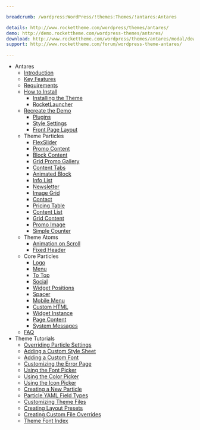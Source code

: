 ```yaml
---

breadcrumb: /wordpress:WordPress/!themes:Themes/!antares:Antares

details: http://www.rockettheme.com/wordpress/themes/antares/
demo: http://demo.rockettheme.com/wordpress-themes/antares/
download: http://www.rockettheme.com/wordpress/themes/antares/modal/downloads
support: http://www.rockettheme.com/forum/wordpress-theme-antares/

---
```


* Antares
    * [Introduction]()
    * [Key Features](INDEX.md#key-features)
    * [Requirements](INDEX.md#requirements)
    * [How to Install](../../start/themes.md#how-to-install)
        * [Installing the Theme](http://docs.gantry.org/gantry5/basics/installation#installing-a-gantry-theme)
        * [RocketLauncher](../../start/rocketlauncher.md)
    * [Recreate the Demo](demo.md)
        * [Plugins](demo.md#recommended-plugins)
        * [Style Settings](demo_settings.md)
        * [Front Page Layout](layout.md)
    - Theme Particles
        + [FlexSlider](particle_flexslider.md)
        + [Promo Content](particle_promocontent.md)
        + [Block Content](particle_block.md)
        + [Grid Promo Gallery](particle_gridpromogallery.md)
        + [Content Tabs](particle_tabs.md)
        + [Animated Block](particle_animatedblock.md)
        + [Info List](particle_info.md)
        + [Newsletter](particle_newsletter.md)
        + [Image Grid](particle_image.md)
        + [Contact](particle_contact.md)
        + [Pricing Table](particle_pricing.md)
        + [Content List](particle_contentlist.md)
        + [Grid Content](particle_gridcontent.md)
        + [Promo Image](particle_promoimage.md)
        + [Simple Counter](particle_simplecounter.md)
    - Theme Atoms
        - [Animation on Scroll](atom_aos.md) 
        - [Fixed Header](atom_fixedheader.md)
    - Core Particles 
        + [Logo](http://docs.gantry.org/gantry5/particles/logo)
        + [Menu](http://docs.gantry.org/gantry5/particles/menu-control)
        + [To Top](http://docs.gantry.org/gantry5/particles/to-top)
        + [Social](http://docs.gantry.org/gantry5/particles/social)
        + [Widget Positions](http://docs.gantry.org/gantry5/particles/position)
        + [Spacer](http://docs.gantry.org/gantry5/particles/spacer)
        + [Mobile Menu](http://docs.gantry.org/gantry5/particles/mobile-menu)
        + [Custom HTML](http://docs.gantry.org/gantry5/particles/custom-html)
        + [Widget Instance](http://docs.gantry.org/gantry5/particles/module-instance)
        + [Page Content](http://docs.gantry.org/gantry5/particles/page-content)
        + [System Messages](http://docs.gantry.org/gantry5/particles/system-messages)
    * [FAQ](faq.md)
* Theme Tutorials
    - [Overriding Particle Settings](http://docs.gantry.org/gantry5/tutorials/overriding-particle-settings)
    - [Adding a Custom Style Sheet](http://docs.gantry.org/gantry5/tutorials/adding-a-custom-style-sheet)
    - [Adding a Custom Font](http://docs.gantry.org/gantry5/tutorials/fonts)
    - [Customizing the Error Page](http://docs.gantry.org/gantry5/tutorials/customize-the-error-page)
    - [Using the Font Picker](http://docs.gantry.org/gantry5/tutorials/using-the-font-picker)
    - [Using the Color Picker](http://docs.gantry.org/gantry5/tutorials/using-the-color-picker)
    - [Using the Icon Picker](http://docs.gantry.org/gantry5/tutorials/using-the-icon-picker)
    - [Creating a New Particle](http://docs.gantry.org/gantry5/advanced/creating-a-new-particle)
    - [Particle YAML Field Types](http://docs.gantry.org/gantry5/advanced/particle-yaml-field-types)
    - [Customizing Theme Files](http://docs.gantry.org/gantry5/advanced/customizing-theme-files)
    - [Creating Layout Presets](http://docs.gantry.org/gantry5/advanced/creating-layout-presets)
    - [Creating Custom File Overrides](http://docs.gantry.org/gantry5/advanced/file-overrides)
    - [Theme Font Index](../../../technical_tips/general/font_index.md)
